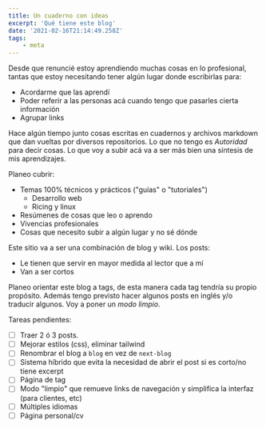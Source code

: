 ```yaml
---
title: Un cuaderno con ideas
excerpt: 'Qué tiene este blog'
date: '2021-02-16T21:14:49.258Z'
tags:
    - meta
---
```

Desde que renuncié estoy aprendiendo muchas cosas en lo profesional, tantas que estoy necesitando tener algún lugar donde escribirlas para:
- Acordarme que las aprendí
- Poder referir a las personas acá cuando tengo que pasarles cierta información
- Agrupar links

Hace algún tiempo junto cosas escritas en cuadernos y archivos markdown que dan vueltas por diversos repositorios. Lo que no tengo es *Autoridad* para decir cosas. Lo que voy a subir acá va a ser más bien una síntesis de mis aprendizajes.

Planeo cubrir:
- Temas 100% técnicos y prácticos ("guías" o "tutoriales")
  - Desarrollo web
  - Ricing y linux
- Resúmenes de cosas que leo o aprendo
- Vivencias profesionales
- Cosas que necesito subir a algún lugar y no sé dónde


Este sitio va a ser una combinación de blog y wiki. Los posts:
- Le tienen que servir en mayor medida al lector que a mí
- Van a ser cortos

Planeo orientar este blog a tags, de esta manera cada tag tendría su propio propósito. Además tengo previsto hacer algunos posts en inglés y/o traducir algunos. Voy a poner un *modo limpio*.

Tareas pendientes:
- [ ] Traer 2 ó 3 posts.
- [ ] Mejorar estilos (css), eliminar tailwind
- [ ] Renombrar el blog a `blog` en vez de `next-blog`
- [ ] Sistema híbrido que evita la necesidad de abrir el post si es corto/no tiene excerpt
- [ ] Página de tag
- [ ] Modo "limpio" que remueve links de navegación y simplifica la interfaz (para clientes, etc)
- [ ] Múltiples idiomas
- [ ] Página personal/cv